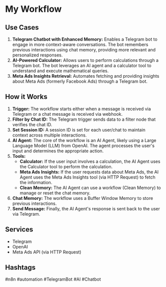 # My Workflow

## Use Cases

1.  **Telegram Chatbot with Enhanced Memory:** Enables a Telegram bot to engage in more context-aware conversations. The bot remembers previous interactions using chat memory, providing more relevant and personalized responses.
2.  **AI-Powered Calculator:** Allows users to perform calculations through a Telegram bot. The bot leverages an AI agent and a calculator tool to understand and execute mathematical queries.
3.  **Meta Ads Insights Retrieval:** Automates fetching and providing insights about Meta Ads (formerly Facebook Ads) through a Telegram bot.

## How it Works

1.  **Trigger:** The workflow starts either when a message is received via Telegram or a chat message is received via webhook.
2.  **Filter by Chat ID:** The Telegram trigger sends data to a filter node that verifies the chat ID.
3.  **Set Session ID:** A session ID is set for each user/chat to maintain context across multiple interactions.
4.  **AI Agent:** The core of the workflow is an AI Agent, likely using a Large Language Model (LLM) from OpenAI. The agent processes the user's input and determines the appropriate action.
5.  **Tools:**
    *   **Calculator:** If the user input involves a calculation, the AI Agent uses the Calculator tool to perform the calculation.
    *   **Meta Ads Insights:** If the user requests data about Meta Ads, the AI Agent uses the Meta Ads Insights tool (via HTTP Request) to fetch the information.
    *   **Clean Memory:** The AI Agent can use a workflow (Clean Memory) to manage or reset the chat memory.
6.  **Chat Memory:** The workflow uses a Buffer Window Memory to store previous interactions.
7.  **Send Message:** Finally, the AI Agent's response is sent back to the user via Telegram.

## Services

*   Telegram
*   OpenAI
*   Meta Ads API (via HTTP Request)

## Hashtags

#n8n #automation #TelegramBot #AI #Chatbot
